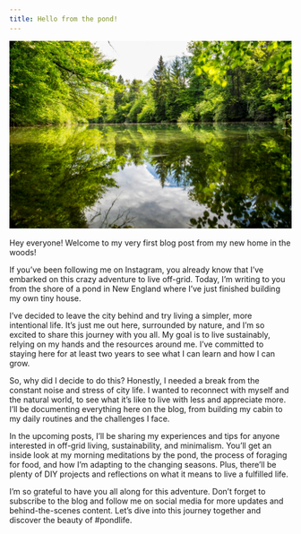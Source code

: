 ```yaml
---
title: Hello from the pond!
---
```


![Pond reflecting dense shore of green trees](/images/pond.jpg)

Hey everyone! Welcome to my very first blog post from my new home in the woods!

If you’ve been following me on Instagram, you already know that I’ve embarked on this crazy adventure to live off-grid. Today, I’m writing to you from the shore of a pond in New England where I’ve just finished building my own tiny house.

I’ve decided to leave the city behind and try living a simpler, more intentional life. It’s just me out here, surrounded by nature, and I’m so excited to share this journey with you all. My goal is to live sustainably, relying on my hands and the resources around me. I’ve committed to staying here for at least two years to see what I can learn and how I can grow.

So, why did I decide to do this? Honestly, I needed a break from the constant noise and stress of city life. I wanted to reconnect with myself and the natural world, to see what it’s like to live with less and appreciate more. I’ll be documenting everything here on the blog, from building my cabin to my daily routines and the challenges I face.

In the upcoming posts, I’ll be sharing my experiences and tips for anyone interested in off-grid living, sustainability, and minimalism. You’ll get an inside look at my morning meditations by the pond, the process of foraging for food, and how I’m adapting to the changing seasons. Plus, there’ll be plenty of DIY projects and reflections on what it means to live a fulfilled life.

I’m so grateful to have you all along for this adventure. Don’t forget to subscribe to the blog and follow me on social media for more updates and behind-the-scenes content. Let’s dive into this journey together and discover the beauty of #pondlife.
